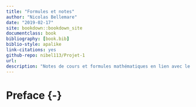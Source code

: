```yaml
--- 
title: "Formules et notes"
author: "Nicolas Bellemare"
date: "2019-02-17"
site: bookdown::bookdown_site
documentclass: book
bibliography: [book.bib]
biblio-style: apalike
link-citations: yes
github-repo: nibel113/Projet-1
url:
description: "Notes de cours et formules mathématiques en lien avec le Bac en actuariat de l'Université Laval"
---
```


# Preface {-}
